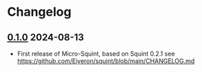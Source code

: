 # Changelog

## [0.1.0] 2024-08-13

- First release of Micro-Squint, based on Squint 0.2.1
see https://github.com/Eiyeron/squint/blob/main/CHANGELOG.md

[0.1.0]: https://github.com/lonestarr/squint/releases/tag/v0.1.0

